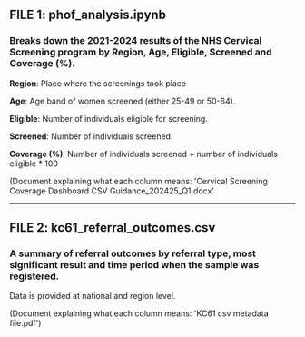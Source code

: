 ## FILE 1: phof_analysis.ipynb

### Breaks down the 2021-2024 results of the NHS Cervical Screening program by Region, Age, Eligible, Screened and Coverage (%).

  **Region**: Place where the screenings took place
  
  **Age**: Age band of women screened (either 25-49 or 50-64). 
  
  **Eligible**: Number of individuals eligible for screening. 
  
  **Screened**: Number of individuals screened.

  **Coverage (%)**: Number of individuals screened ÷ number of individuals eligible * 100

  

(Document explaining what each column means: 'Cervical Screening Coverage Dashboard CSV Guidance_202425_Q1.docx'

------------------

## FILE 2: kc61_referral_outcomes.csv

### A summary of referral outcomes by referral type, most significant result and time period when the sample was registered.
Data is provided at national and region level. 

(Document explaining what each column means: 'KC61 csv metadata file.pdf')


